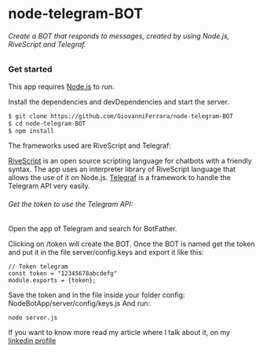 # node-telegram-BOT
###### Create a BOT that responds to messages, created by using Node.js, RiveScript and Telegraf.

### Get started

This app requires [Node.js](https://nodejs.org/) to run.

Install the dependencies and devDependencies and start the server.

```sh
$ git clone https://github.com/GiovanniFerrara/node-telegram-BOT
$ cd node-telegram-BOT
$ npm install
```
The frameworks used are RiveScript and Telegraf:

[RiveScript](https://www.rivescript.com/) is an open source scripting language for chatbots with a friendly syntax. The app uses an interpreter library of RiveScript language that allows the use of it on Node.js.
[Telegraf](https://telegraf.js.org) is a framework to handle the Telegram API very easily.

###### Get the token to use the Telegram API:
Open the app of Telegram and search for BotFather.

Clicking on /token will create the BOT. Once the BOT is named get the token and put it in the file server/config.keys and export it like this:

```
// Token telegram
const token = "12345678abcdefg"
module.exports = {token};
```

Save the token and in the file inside your folder config: NodeBotApp/server/config/keys.js
And run:

```
node server.js
```

If you want to know more read my article where I talk about it, on my [linkedin profile](https://www.linkedin.com/in/giovanni-marco-ferrara-6aa458137/)
